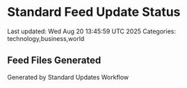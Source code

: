 # Standard Feed Update Status
Last updated: Wed Aug 20 13:45:59 UTC 2025
Categories: technology,business,world

## Feed Files Generated

Generated by Standard Updates Workflow
